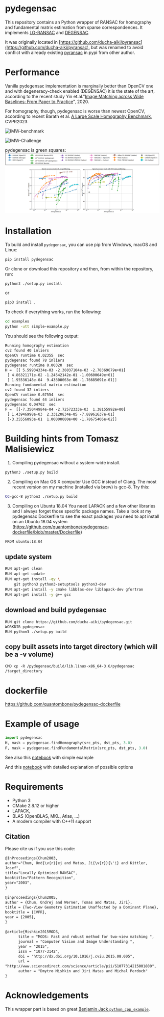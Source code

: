 # pydegensac

This repository contains an Python wrapper of RANSAC for homography and fundamental matrix estimation
from sparse correspondences. It implements [LO-RANSAC](https://link.springer.com/chapter/10.1007/978-3-540-45243-0_31) and [DEGENSAC](http://citeseerx.ist.psu.edu/viewdoc/download?doi=10.1.1.466.2719&rep=rep1&type=pdf).

It was originally located in [https://github.com/ducha-aiki/pyransac](https://github.com/ducha-aiki/pyransac), but was renamed to avoid conflict with already existing [pyransac](https://pypi.org/project/pyransac/) in pypi from other author.

# Performance

Vanilla pydegensac implementation is marginally better than OpenCV one and with degeneracy-check enabled (DEGENSAC) it is the state of the art,
according to the recent study Yin et.al."[Image Matching across Wide Baselines: From Paper to Practice](https://arxiv.org/abs/2003.01587.pdf)", 2020.

For homography, though, pydegensac is worse than newest OpenCV, according to recent Barath et al. [A Large Scale Homography Benchmark](https://arxiv.org/abs/2302.09997), CVPR2023

![IMW-benchmark](img/ransacs.png)


![IMW-Challenge](img/ransacs2.png)


pydegensac is green squares:
![H-benchmark](https://github.com/danini/homography-benchmark/raw/main/assets/heb_benchmark_traditional.png)



# Installation

To build and install `pydegensac`, you can use pip from Windows, macOS and Linux:

```bash
pip install pydegensac
```

Or clone or download this repository and then, from within the repository, run:

```bash
python3 ./setup.py install
```

or

```bash
pip3 install .
```

To check if everything works, run the following:

```bash
cd examples
python -utt simple-example.py
```

You should see the following output:

```
Running homography estimation
cv2 found 40 inliers
OpenCV runtime 0.02355  sec
pydegensac found 78 inliers
pydegensac runtime 0.00320  sec
H =  [[ 5.59934334e-03 -2.36037104e-03 -2.78369679e+01]
 [ 4.86321171e-02 -1.24542142e-01 -1.00600649e+01]
 [ 1.95536148e-04  9.43300063e-06 -1.76685691e-01]]
Running fundamental matrix estimation
cv2 found 32 inliers
OpenCV runtime 0.67554  sec
pydegensac found 44 inliers
pydegensac 0.04702  sec
F =  [[-7.35044984e-04 -2.72572333e-03  1.38155992e+00]
 [ 1.43946998e-03  2.33120834e-05 -7.88961637e-01]
 [-3.35556093e-01  1.00000000e+00 -1.78675406e+02]]
```

# Building hints from Tomasz Malisiewicz

1. Compiling pydegensac without a system-wide install.

```bash
python3 ./setup.py build
```

2. Compiling on Mac OS X computer
Use GCC instead of Clang. The most recent version on my machine (installed via brew) is gcc-8. Try this:

```bash
CC=gcc-8 python3 ./setup.py build
```

3. Compiling on Ubuntu 18.04
You need LAPACK and a few other libraries and I always forget those specific package names. Take a look at my pydegensac Dockerfile to see the exact packages you need to apt install on an Ubuntu 18.04 system (https://github.com/quantombone/pydegensac-dockerfile/blob/master/Dockerfile)

```bash
FROM ubuntu:18.04
```

## update system
```bash
RUN apt-get clean
RUN apt-get update
RUN apt-get install -qy \
    git python3 python3-setuptools python3-dev
RUN apt-get install -y cmake libblas-dev liblapack-dev gfortran
RUN apt-get install -y g++ gcc
```

## download and build pydegensac
```
RUN git clone https://github.com/ducha-aiki/pydegensac.git
WORKDIR pydegensac
RUN python3 ./setup.py build
```

## copy built assets into target directory (which will be a -v volume)
```docker
CMD cp -R /pydegensac/build/lib.linux-x86_64-3.6/pydegensac /target_directory
```

# dockerfile

https://github.com/quantombone/pydegensac-dockerfile


# Example of usage

```python
import pydegensac
H, mask = pydegensac.findHomography(src_pts, dst_pts, 3.0)
F, mask = pydegensac.findFundamentalMatrix(src_pts, dst_pts, 3.0)

```

See also this [notebook](examples/simple-example.ipynb) with simple example

And this [notebook](examples/how-to-use-detailed.ipynb) with detailed explanation of possible options


# Requirements

- Python 3
- CMake 2.8.12 or higher
- LAPACK, 
- BLAS (OpenBLAS, MKL, Atlas, ...)
- A modern compiler with C++11 support


## Citation

Please cite us if you use this code:

    @InProceedings{Chum2003,
    author="Chum, Ond{\v{r}}ej and Matas, Ji{\v{r}}{\'i} and Kittler, Josef",
    title="Locally Optimized RANSAC",
    booktitle="Pattern Recognition",
    year="2003",
    }
    
    @inproceedings{Chum2005,
    author = {Chum, Ondrej and Werner, Tomas and Matas, Jiri},
    title = {Two-View Geometry Estimation Unaffected by a Dominant Plane},
    booktitle = {CVPR},
    year = {2005},
    }
    
    @article{Mishkin2015MODS,
          title = "MODS: Fast and robust method for two-view matching ",
          journal = "Computer Vision and Image Understanding ",
          year = "2015",
          issn = "1077-3142",
          doi = "http://dx.doi.org/10.1016/j.cviu.2015.08.005",
          url = "http://www.sciencedirect.com/science/article/pii/S1077314215001800",
          author = "Dmytro Mishkin and Jiri Matas and Michal Perdoch"
    }
    


    
# Acknowledgements

This wrapper part is based on great [Benjamin Jack `python_cpp_example`](https://github.com/benjaminjack/python_cpp_example).
